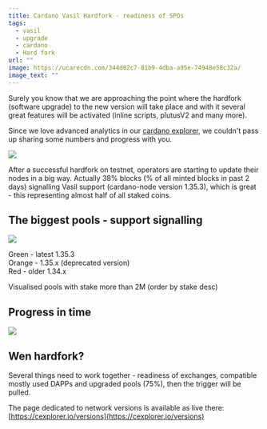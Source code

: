 ```yaml
---
title: Cardano Vasil Hardfork - readiness of SPOs
tags:
  - vasil
  - upgrade
  - cardano
  - Hard fork
url: ""
image: https://ucarecdn.com/344d82c7-81b9-4dba-a95e-74948e58c32a/
image_text: ""
---
```


Surely you know that we are approaching the point where the hardfork (software upgrade) to the new version will take place and with it several great features will be activated (inline scripts, plutusV2 and many more).

Since we love advanced analytics in our [cardano explorer](https://cexplorer.io/), we couldn't pass up sharing some numbers and progress with you.

![](https://ucarecdn.com/74d2ec55-8b64-49e2-b117-84df4b1ab29b/-/preview/-/format/auto/-/quality/smart/)

After a successful hardfork on testnet, operators are starting to update their nodes in a big way. Actually 38% blocks (% of all minted blocks in past 2 days) signalling Vasil support (cardano-node version 1.35.3), which is great - this representing almost half of all staked coins.

## The biggest pools - support signalling

![](https://ucarecdn.com/b244c838-e0e7-4245-8442-a1d8308417e7/-/preview/-/format/auto/-/quality/smart/)

Green - latest 1.35.3  
Orange - 1.35.x (deprecated version)  
Red - older 1.34.x

Visualised pools with stake more than 2M (order by stake desc)

## Progress in time

![](https://ucarecdn.com/fb1c2344-54d4-4c89-b2ce-ee95be2db8fe/-/preview/-/format/auto/-/quality/smart/)

## Wen hardfork?

Several things need to work together - readiness of exchanges, compatible mostly used DAPPs and upgraded pools (75%), then the trigger will be pulled.

The page dedicated to network versions is available as live there: [https://cexplorer.io/versions](https://cexplorer.io/versions)
